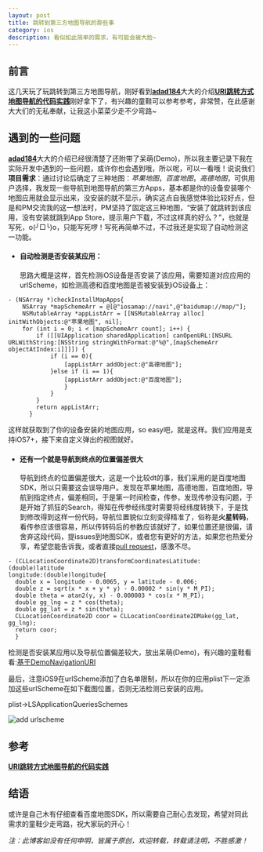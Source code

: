 ```yaml
---
layout: post
title: 跳转到第三方地图导航的那些事
category: ios
description: 看似如此简单的需求，有可能会被大脸~
---
```


## 前言

这几天玩了玩跳转到第三方地图导航，刚好看到<a href="http://weibo.com/ljc1986">**adad184**</a>大大的介绍<a href="http://adad184.com/2015/08/11/practice-in-mapview-navigation-with-URI/">**URI跳转方式地图导航的代码实践**</a>刚好拿下了，有兴趣的童鞋可以参考参考，非常赞，在此感谢大大们的无私奉献，让我这小菜菜少走不少弯路~

## 遇到的一些问题

<a href="http://weibo.com/ljc1986">**adad184**</a>大大的介绍已经很清楚了还附带了呆萌(Demo)，所以我主要记录下我在实际开发中遇到的一些问题，或许你也会遇到哦，所以呢，可以一看哦！说说我们**项目需求**：通过讨论后确定了三种地图：*苹果地图*，*百度地图*，*高德地图*，可供用户选择，我发现一些导航到地图导航的第三方Apps，基本都是你的设备安装哪个地图应用就会显示出来，没安装的就不显示，确实这点自我感觉体验比较好点，但是和PM交流我的这一想法时，PM坚持了固定这三种地图，“安装了就跳转到该应用，没有安装就跳到App Store，提示用户下载，不过这样真的好么？”，也就是写死，o(╯□╰)o，只能写死啰！写死再简单不过，不过我还是实现了自动检测这一功能。



- #### 自动检测是否安装某应用：
  
  思路大概是这样，首先检测iOS设备是否安装了该应用，需要知道对应应用的urlScheme，如检测高德和百度地图是否被安装到iOS设备上：

   	 

``` 
- (NSArray *)checkInstallMapApps{
 	NSArray *mapSchemeArr = @[@"iosamap://navi",@"baidumap://map/"];
	NSMutableArray *appListArr = [[NSMutableArray alloc] initWithObjects:@"苹果地图", nil];
	for (int i = 0; i < [mapSchemeArr count]; i++) {
    	if ([[UIApplication sharedApplication] canOpenURL:[NSURL URLWithString:[NSString stringWithFormat:@"%@",[mapSchemeArr objectAtIndex:i]]]]) {
        	if (i == 0){
            	[appListArr addObject:@"高德地图"];
        	}else if (i == 1){
            	[appListArr addObject:@"百度地图"];
        		}
    		}
		}
		return appListArr;
      }
```

这样就获取到了你的设备安装的地图应用，so easy吧，就是这样。我们应用是支持iOS7+，接下来自定义弹出的视图就好。

- #### 还有一个就是导航到终点的位置偏差很大
  
  导航到终点的位置偏差很大，这是一个比较dt的事，我们采用的是百度地图SDK，所以只需要这会误导用户。发现在苹果地图，高德地图，百度地图，导航到指定终点，偏差相同，于是第一时间检查，传参，发现传参没有问题，于是开始了抓狂的Search，得知在传参经纬度时需要将经纬度转换下，于是找到修改得到这样一份代码，导航位置貌似立刻变得精准了，俗称是**火星转码**，看传参应该很容易，所以传转码后的参数应该就好了，如果位置还是很偏，请舍弃这段代码，提issues到地图SDK，或者您有更好的方法，如果您也热爱分享，希望您能告诉我，或者直接<a href="https://github.com/sauchye/DemoNavigationURI/pulls">pull request</a>，感激不尽。



``` 
- (CLLocationCoordinate2D)transformCoordinatesLatitude:(double)latitude 												       longitude:(double)longitude{  
  double x = longitude - 0.0065, y = latitude - 0.006;
  double z = sqrt(x * x + y * y) - 0.00002 * sin(y * M_PI);
  double theta = atan2(y, x) - 0.000003 * cos(x * M_PI);
  double gg_lng = z * cos(theta);
  double gg_lat = z * sin(theta);
  CLLocationCoordinate2D coor = CLLocationCoordinate2DMake(gg_lat, gg_lng);
  return coor;
  }
```

  		

  检测是否安装某应用以及导航位置偏差较大，放出呆萌(Demo)，有兴趣的童鞋看看:<a href="https://github.com/sauchye/DemoNavigationURI">基于DemoNavigationURI</a>

  最后，注意iOS9在urlScheme添加了白名单限制，所以在你的应用plist下一定添加这些urlScheme在如下截图位置，否则无法检测已安装的应用。

plist->LSApplicationQueriesSchemes

![add urlscheme](http://sauchye.com/images/dev/add_url_scheme.png)



## 参考

<a href="http://adad184.com/2015/08/11/practice-in-mapview-navigation-with-URI/">**URI跳转方式地图导航的代码实践**</a>

## 结语

或许是自己木有仔细查看百度地图SDK，所以需要自己耐心去发现，希望对同此需求的童鞋少走弯路，祝大家玩的开心！

*注：此博客如没有任何申明，皆属于原创，欢迎转载，转载请注明，不胜感激！*